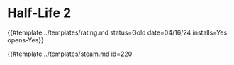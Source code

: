 # Half-Life 2

{{#template ../templates/rating.md status=Gold date=04/16/24 installs=Yes opens-Yes}}

{{#template ../templates/steam.md id=220
